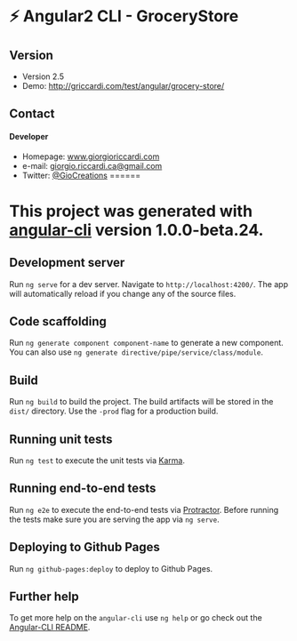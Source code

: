 :zap: Angular2 CLI - GroceryStore
======

## Version 
* Version 2.5
* Demo: http://griccardi.com/test/angular/grocery-store/

## Contact
#### Developer
* Homepage: www.giorgioriccardi.com
* e-mail: giorgio.riccardi.ca@gmail.com
* Twitter: [@GioCreations](https://twitter.com/GioCreations "GioCreations on twitter")
======

This project was generated with [angular-cli](https://github.com/angular/angular-cli) version 1.0.0-beta.24.
======

## Development server
Run `ng serve` for a dev server. Navigate to `http://localhost:4200/`. The app will automatically reload if you change any of the source files.

## Code scaffolding

Run `ng generate component component-name` to generate a new component. You can also use `ng generate directive/pipe/service/class/module`.

## Build

Run `ng build` to build the project. The build artifacts will be stored in the `dist/` directory. Use the `-prod` flag for a production build.

## Running unit tests

Run `ng test` to execute the unit tests via [Karma](https://karma-runner.github.io).

## Running end-to-end tests

Run `ng e2e` to execute the end-to-end tests via [Protractor](http://www.protractortest.org/).
Before running the tests make sure you are serving the app via `ng serve`.

## Deploying to Github Pages

Run `ng github-pages:deploy` to deploy to Github Pages.

## Further help

To get more help on the `angular-cli` use `ng help` or go check out the [Angular-CLI README](https://github.com/angular/angular-cli/blob/master/README.md).
